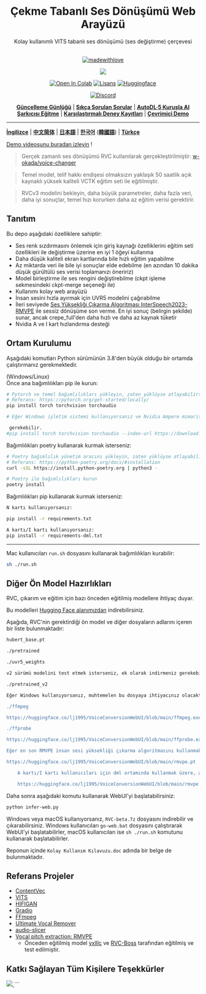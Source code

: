 
<div align="center">

<h1>Çekme Tabanlı Ses Dönüşümü Web Arayüzü</h1>
Kolay kullanımlı VITS tabanlı ses dönüşümü (ses değiştirme) çerçevesi<br><br>

[![madewithlove](https://img.shields.io/badge/made_with-%E2%9D%A4-red?style=for-the-badge&labelColor=orange
)](https://github.com/RVC-Project/Retrieval-based-Voice-Conversion-WebUI)

<img src="https://counter.seku.su/cmoe?name=rvc&theme=r34" /><br>

[![Open In Colab](https://img.shields.io/badge/Colab-F9AB00?style=for-the-badge&logo=googlecolab&color=525252)](https://colab.research.google.com/github/RVC-Project/Retrieval-based-Voice-Conversion-WebUI/blob/main/Retrieval_based_Voice_Conversion_WebUI.ipynb)
[![Lisans](https://img.shields.io/badge/LICENSE-MIT-green.svg?style=for-the-badge)](https://github.com/RVC-Project/Retrieval-based-Voice-Conversion-WebUI/blob/main/LICENSE)
[![Huggingface](https://img.shields.io/badge/🤗%20-Spaces-yellow.svg?style=for-the-badge)](https://huggingface.co/lj1995/VoiceConversionWebUI/tree/main/)

[![Discord](https://img.shields.io/badge/RVC%20Geliştiricileri-Discord-7289DA?style=for-the-badge&logo=discord&logoColor=white)](https://discord.gg/HcsmBBGyVk)

[**Güncelleme Günlüğü**](https://github.com/RVC-Project/Retrieval-based-Voice-Conversion-WebUI/blob/main/docs/Changelog_TR.md) | [**Sıkça Sorulan Sorular**](https://github.com/RVC-Project/Retrieval-based-Voice-Conversion-WebUI/wiki/S%C4%B1k%C3%A7a-Sorulan-Sorular) | [**AutoDL·5 Kuruşla AI Şarkıcısı Eğitme**](https://github.com/RVC-Project/Retrieval-based-Voice-Conversion-WebUI/wiki/Autodl%E2%80%A25-Kuru%C5%9Fla-AI-%C5%9Eark%C4%B1c%C4%B1s%C4%B1-E%C4%9Fitme) | [**Karşılaştırmalı Deney Kayıtları**](https://github.com/RVC-Project/Retrieval-based-Voice-Conversion-WebUI/wiki/Autodl%E2%80%A25-Kuru%C5%9Fla-AI-%C5%9Eark%C4%B1c%C4%B1s%C4%B1-E%C4%9Fitme) | [**Çevrimiçi Demo**](https://huggingface.co/spaces/Ricecake123/RVC-demo)

</div>

------

[**İngilizce**](./docs/README.en.md) | [**中文简体**](./README.md) | [**日本語**](./docs/README.ja.md) | [**한국어**](./docs/README.ko.md) ([**韓國語**](./docs/README.ko.han.md)) | [**Türkçe**](./docs/README.tr.md)

[Demo videosunu buradan izleyin](https://www.bilibili.com/video/BV1pm4y1z7Gm/) !

> Gerçek zamanlı ses dönüşümü RVC kullanılarak gerçekleştirilmiştir: [w-okada/voice-changer](https://github.com/w-okada/voice-changer)

> Temel model, telif hakkı endişesi olmaksızın yaklaşık 50 saatlik açık kaynaklı yüksek kaliteli VCTK eğitim seti ile eğitilmiştir. 

> RVCv3 modelini bekleyin, daha büyük parametreler, daha fazla veri, daha iyi sonuçlar, temel hızı korurken daha az eğitim verisi gerektirir.

## Tanıtım
Bu depo aşağıdaki özelliklere sahiptir:
+ Ses renk sızdırmasını önlemek için giriş kaynağı özelliklerini eğitim seti özellikleri ile değiştirme üzerine en iyi 1 öğeyi kullanma
+ Daha düşük kaliteli ekran kartlarında bile hızlı eğitim yapabilme
+ Az miktarda veri ile bile iyi sonuçlar elde edebilme (en azından 10 dakika düşük gürültülü ses verisi toplamanızı öneririz)
+ Model birleştirme ile ses rengini değiştirebilme (ckpt işleme sekmesindeki ckpt-merge seçeneği ile)
+ Kullanımı kolay web arayüzü
+ İnsan sesini hızla ayırmak için UVR5 modelini çağırabilme
+ İleri seviyede [Ses Yüksekliği Çıkarma Algoritması InterSpeech2023-RMVPE](#Referans-Projeler) ile sessiz dönüşüme son verme. En iyi sonuç (belirgin şekilde) sunar, ancak crepe_full'den daha hızlı ve daha az kaynak tüketir
+ Nvidia A ve I kart hızlandırma desteği

## Ortam Kurulumu
Aşağıdaki komutları Python sürümünün 3.8'den büyük olduğu bir ortamda çalıştırmanız gerekmektedir.  

(Windows/Linux)  
Önce ana bağımlılıkları pip ile kurun:
```bash
# Pytorch ve temel bağımlılıkları yükleyin, zaten yüklüyse atlayabilirsiniz
# Referans: https://pytorch.org/get-started/locally/
pip install torch torchvision torchaudio

# Eğer Windows işletim sistemi kullanıyorsanız ve Nvidia Ampere mimarisine (RTX30xx) sahipseniz, #21 numaralı işlemin deneyimine göre, pytorch'un doğru cuda sürümünü belirtmeniz

 gerekebilir.
#pip install torch torchvision torchaudio --index-url https://download.pytorch.org/whl/cu117
```

Bağımlılıkları poetry kullanarak kurmak isterseniz:
```bash
# Poetry bağımlılık yönetim aracını yükleyin, zaten yüklüyse atlayabilirsiniz
# Referans: https://python-poetry.org/docs/#installation
curl -sSL https://install.python-poetry.org | python3 -

# Poetry ile bağımlılıkları kurun
poetry install
```

Bağımlılıkları pip kullanarak kurmak isterseniz:
```bash
N kartı kullanıyorsanız:

pip install -r requirements.txt

A kartı/I kartı kullanıyorsanız:
pip install -r requirements-dml.txt

```

------
Mac kullanıcıları `run.sh` dosyasını kullanarak bağımlılıkları kurabilir:
```bash
sh ./run.sh
```

## Diğer Ön Model Hazırlıkları
RVC, çıkarım ve eğitim için bazı önceden eğitilmiş modellere ihtiyaç duyar.

Bu modelleri [Hugging Face alanımızdan](https://huggingface.co/lj1995/VoiceConversionWebUI/tree/main/) indirebilirsiniz.

Aşağıda, RVC'nin gerektirdiği ön model ve diğer dosyaların adlarını içeren bir liste bulunmaktadır:
```bash
hubert_base.pt

./pretrained 

./uvr5_weights

v2 sürümü modelini test etmek isterseniz, ek olarak indirmeniz gerekebilir

./pretrained_v2 

Eğer Windows kullanıyorsanız, muhtemelen bu dosyaya ihtiyacınız olacaktır. Ffmpeg ve ffprobe zaten kuruluysa bu adımı atlayabilirsiniz; Ubuntu/Debian kullanıcıları apt install ffmpeg komutunu kullanarak bu kütüphaneleri kurabilirler, Mac kullanıcıları ise brew install ffmpeg komutunu kullanarak kurabilirler (önceden Brew'ı kurmanız gerekebilir).

./ffmpeg

https://huggingface.co/lj1995/VoiceConversionWebUI/blob/main/ffmpeg.exe

./ffprobe

https://huggingface.co/lj1995/VoiceConversionWebUI/blob/main/ffprobe.exe

Eğer en son RMVPE insan sesi yüksekliği çıkarma algoritmasını kullanmak isterseniz, ses yüksekliği çıkarma modeli parametrelerini indirip RVC ana dizinine koymalısınız.

https://huggingface.co/lj1995/VoiceConversionWebUI/blob/main/rmvpe.pt

    A kartı/I kartı kullanıcıları için dml ortamında kullanmak üzere, aşağıdaki dosyayı indirin

    https://huggingface.co/lj1995/VoiceConversionWebUI/blob/main/rmvpe.onnx

```
Daha sonra aşağıdaki komutu kullanarak WebUI'yi başlatabilirsiniz:
```bash
python infer-web.py
```

Windows veya macOS kullanıyorsanız, `RVC-beta.7z` dosyasını indirebilir ve çıkarabilirsiniz. Windows kullanıcıları `go-web.bat` dosyasını çalıştırarak WebUI'yi başlatabilirler, macOS kullanıcıları ise `sh ./run.sh` komutunu kullanarak başlatabilirler.

Reponun içinde `Kolay Kullanım Kılavuzu.doc` adında bir belge de bulunmaktadır.

## Referans Projeler
+ [ContentVec](https://github.com/auspicious3000/contentvec/)
+ [VITS](https://github.com/jaywalnut310/vits)
+ [HIFIGAN](https://github.com/jik876/hifi-gan)
+ [Gradio](https://github.com/gradio-app/gradio)
+ [FFmpeg](https://github.com/FFmpeg/FFmpeg)
+ [Ultimate Vocal Remover](https://github.com/Anjok07/ultimatevocalremovergui)
+ [audio-slicer](https://github.com/openvpi/audio-slicer)
+ [Vocal pitch extraction: RMVPE](https://github.com/Dream-High/RMVPE)
  + Önceden eğitilmiş model [yxlllc](https://github.com/yxlllc/RMVPE) ve [RVC-Boss](https://github.com/RVC-Boss) tarafından eğitilmiş ve test edilmiştir.

## Katkı Sağlayan Tüm Kişilere Teşekkürler
<a href="https://github.com/RVC-Project/Retrieval-based-Voice-Conversion-WebUI/graphs/contributors" target="_blank">
  <img src="https://contrib.rocks/image?repo=RVC-Project/Retrieval-based-Voice-Conversion-WebUI" />
</a>
```
